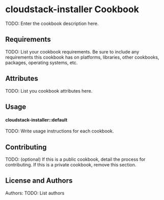 cloudstack-installer Cookbook
=============================
TODO: Enter the cookbook description here.

Requirements
------------
TODO: List your cookbook requirements. Be sure to include any requirements this cookbook has on platforms, libraries, other cookbooks, packages, operating systems, etc.

Attributes
----------
TODO: List you cookbook attributes here.

Usage
-----
#### cloudstack-installer::default
TODO: Write usage instructions for each cookbook.

Contributing
------------
TODO: (optional) If this is a public cookbook, detail the process for contributing. If this is a private cookbook, remove this section.

License and Authors
-------------------
Authors: TODO: List authors
